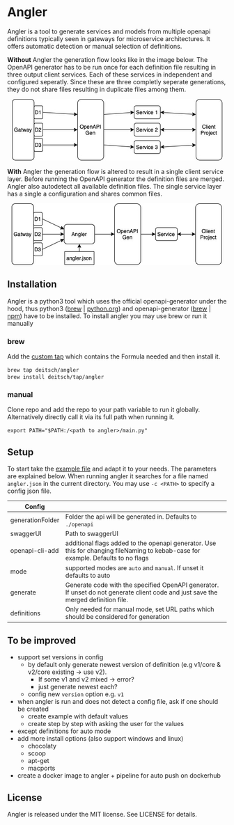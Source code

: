 # Angler
Angler is a tool to generate services and models from multiple openapi definitions typically seen in gateways for microservice architectures. It offers automatic detection or manual selection of definitions.

**Without** Angler the generation flow looks like in the image below. The OpenAPI generator has to be run once for each definition file resulting in three output client services.
Each of these services in independent and configured seperatly. Since these are three completly seperate generations, they do not share files resulting in duplicate files among them.
<p align="center">
    <img src="./images/genWithoutAngler.jpg">
</p>

**With** Angler the generation flow is altered to result in a single client service layer. Before running the OpenAPI generator the definition files are merged.
Angler also autodetect all available definition files. The single service layer has a single a configuration and shares common files.
<p align="center">
    <img src="./images/genWithAngler.jpg">
</p>


## Installation
Angler is a python3 tool which uses the official openapi-generator under the hood, thus python3 ([brew](https://formulae.brew.sh/formula/python@3.9) | [python.org](https://www.python.org/downloads/)) and openapi-generator ([brew](https://formulae.brew.sh/formula/openapi-generator) | [npm](https://openapi-generator.tech/docs/installation/)) have to be installed. To install angler you may use brew or run it manually

### brew
Add the [custom tap](https://github.com/Deitsch/homebrew-tap) which contains the Formula needed and then install it.
```
brew tap deitsch/angler
brew install deitsch/tap/angler
```
### manual
Clone repo and add the repo to your path variable to run it globally. Alternatively directly call it via its full path when running it.
```
export PATH="$PATH:/<path to angler>/main.py"
```
## Setup
To start take the [example file](./example.angler.json) and adapt it to your needs. The parameters are explained below. When running angler it searches for a file named `angler.json` in the current directory. You may use `-c <PATH>` to specify a config json file.

| Config      |  |
| ----------- | ----------- |
| generationFolder  | Folder the api will be generated in. Defaults to `./openapi` |
| swaggerUI         | Path to swaggerUI |
| openapi-cli-add   | additional flags added to the openapi generator. Use this for changing fileNaming to kebab-case for example. Defaults to no flags |
| mode              | supported modes are `auto` and `manual`. If unset it defaults to auto |
| generate          | Generate code with the specified OpenAPI generator. If unset do not generate client code and just save the merged definition file. |
| definitions       | Only needed for manual mode, set URL paths which should be considered for generation |

## To be improved
* support set versions in config
    * by default only generate newest version of definition (e.g v1/core & v2/core existing -> use v2). 
        * If some v1 and v2 mixed -> error?
        * just generate newest each?
    * config new `version` option e.g. `v1`
* when angler is run and does not detect a config file, ask if one should be created
    * create example with default values
    * create step by step with asking the user for the values
* except definitions for auto mode
* add more install options (also support windows and linux)
    * chocolaty
    * scoop
    * apt-get
    * macports   
* create a docker image to angler + pipeline for auto push on dockerhub


## License

Angler is released under the MIT license. See LICENSE for details.
